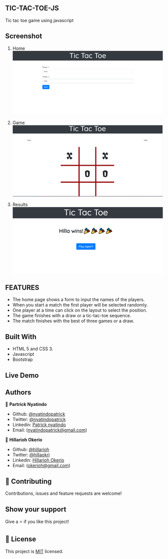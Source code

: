 ## TIC-TAC-TOE-JS
Tic tac toe game using javascript
## Screenshot

1. Home 
![screenshot1](./images/intro.png)

2. Game
![screenshot2](./images/game.png)

3. Results
![screenshot3](./images/final.png)



## FEATURES
- The home page shows a form to input the names of the players.
- When you start a match the first player will be selected randomly.
- One player at a time can click on the layout to select the position.
- The game finishes with a draw or a tic-tac-toe sequence.
- The match finishes with the best of three games or a draw.


## Built With

- HTML 5 and CSS 3.
- Javascript
- Bootstrap

## Live Demo



## Authors

👤 **Partrick Nyatindo**

- Github: [@nyatindopatrick](https://github.com/nyatindopatrick)
- Twitter: [@nyatindopatrick](https://twitter.com/nyatindopatrick)
- Linkedin: [Patrick nyatindo](https://www.linkedin.com/in/nyatindopatrick/)
- Email: (nyatindopatrick@gmail.com)

👤 **Hillarioh Okerio**

- Github: [@hillarioh](https://github.com/hillarioh)
- Twitter: [@hillaokri](https://twitter.com/hillaokri)
- Linkedin: [Hillarioh Okerio](www.linkedin.com/in/hillaryokerio)
- Email: (okerioh@gmail.com)

## 🤝 Contributing

Contributions, issues and feature requests are welcome!

## Show your support

Give a ⭐️ if you like this project!

## 📝 License

This project is [MIT](./LICENSE) licensed.

